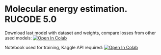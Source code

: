 # Molecular energy estimation. RUCODE 5.0

Download last model with dataset and weights, compare losses from other used models:
[![Open In Colab](https://colab.research.google.com/assets/colab-badge.svg)](https://colab.research.google.com/github/Sankek/MolecularEnergyEstimation/blob/master/presentation_notebook.ipynb)

Notebook used for training, Kaggle API required:
[![Open In Colab](https://colab.research.google.com/assets/colab-badge.svg)](https://colab.research.google.com/github/Sankek/MolecularEnergyEstimation/blob/master/training_notebook.ipynb)
